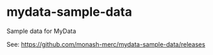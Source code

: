 # mydata-sample-data
Sample data for MyData

See: https://github.com/monash-merc/mydata-sample-data/releases
